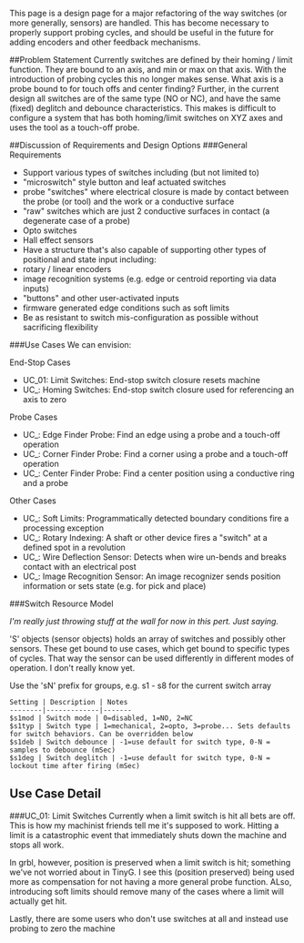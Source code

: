 This page is a design page for a major refactoring of the way switches (or more generally, sensors) are handled. This has become necessary to properly support probing cycles, and should be useful in the future for adding encoders and other feedback mechanisms.

##Problem Statement
Currently switches are defined by their homing / limit function. They are bound to an axis, and min or max on that axis. With the introduction of probing cycles this no longer makes sense. What axis is a probe bound to for touch offs and center finding? Further, in the current design all switches are of the same type (NO or NC), and have the same (fixed) deglitch and debounce characteristics. This makes is difficult to configure a system that has both homing/limit switches on XYZ axes and uses the tool as a touch-off probe.

##Discussion of Requirements and Design Options
###General Requirements

* Support various types of switches including (but not limited to)
 * "microswitch" style button and leaf actuated switches
 * probe "switches" where electrical closure is made by contact between the probe (or tool) and the work or a conductive surface
 * "raw" switches which are just 2 conductive surfaces in contact (a degenerate case of a probe) 
 * Opto switches
 * Hall effect sensors
* Have a structure that's also capable of supporting other types of positional and state input including:
 * rotary / linear encoders
 * image recognition systems (e.g. edge or centroid reporting via data inputs)
 * "buttons" and other user-activated inputs
 * firmware generated edge conditions such as soft limits
* Be as resistant to switch mis-configuration as possible without sacrificing flexibility

###Use Cases
We can envision:

End-Stop Cases
* UC_01: Limit Switches: End-stop switch closure resets machine
* UC_: Homing Switches: End-stop switch closure used for referencing an axis to zero

Probe Cases
* UC_: Edge Finder Probe: Find an edge using a probe and a touch-off operation
* UC_: Corner Finder Probe: Find a corner using a probe and a touch-off operation
* UC_: Center Finder Probe: Find a center position using a conductive ring and a probe

Other Cases
* UC_: Soft Limits: Programmatically detected boundary conditions fire a processing exception
* UC_: Rotary Indexing: A shaft or other device fires a "switch" at a defined spot in a revolution
* UC_: Wire Deflection Sensor: Detects when wire un-bends and breaks contact with an electrical post
* UC_: Image Recognition Sensor: An image recognizer sends position information or sets state (e.g. for pick and place)

###Switch Resource Model

_I'm really just throwing stuff at the wall for now in this pert. Just saying._

'S' objects (sensor objects) holds an array of switches and possibly other sensors. These get bound to use cases, which get bound to specific types of cycles. That way the sensor can be used differently in different modes of operation. I don't really know yet.

Use the 'sN' prefix for groups, e.g. s1 - s8 for the current switch array 

	Setting | Description | Notes
	--------|-------------|-------
	$s1mod | Switch mode | 0=disabled, 1=NO, 2=NC
	$s1typ | Switch type | 1=mechanical, 2=opto, 3=probe... Sets defaults for switch behaviors. Can be overridden below
	$s1deb | Switch debounce | -1=use default for switch type, 0-N = samples to debounce (mSec)
	$s1deg | Switch deglitch | -1=use default for switch type, 0-N = lockout time after firing (mSec)




## Use Case Detail
###UC_01: Limit Switches
Currently when a limit switch is hit all bets are off. This is how my machinist friends tell me it's supposed to work. Hitting a limit is a catastrophic event that immediately shuts down the machine and stops all work. 

In grbl, however, position is preserved when a limit switch is hit; something we've not worried about in TinyG. I see this (position preserved) being used more as compensation for not having a more general probe function. ALso, introducing soft limits should remove many of the cases where a limit will actually get hit. 

Lastly, there are some users who don't use switches at all and instead use probing to zero the machine